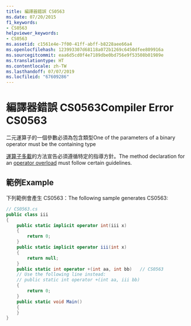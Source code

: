 ```yaml
---
title: 編譯器錯誤 CS0563
ms.date: 07/20/2015
f1_keywords:
- CS0563
helpviewer_keywords:
- CS0563
ms.assetid: c1561e4e-7f00-41ff-abff-b8228aee66a4
ms.openlocfilehash: 123993307d68118a072b1269c6450dfee809916a
ms.sourcegitcommit: eaa6d5cd0f4e7189dbe0bd756e9f53508b01989e
ms.translationtype: HT
ms.contentlocale: zh-TW
ms.lasthandoff: 07/07/2019
ms.locfileid: "67609286"
---
```

# <a name="compiler-error-cs0563"></a><span data-ttu-id="d3e5a-102">編譯器錯誤 CS0563</span><span class="sxs-lookup"><span data-stu-id="d3e5a-102">Compiler Error CS0563</span></span>
<span data-ttu-id="d3e5a-103">二元運算子的一個參數必須為包含類型</span><span class="sxs-lookup"><span data-stu-id="d3e5a-103">One of the parameters of a binary operator must be the containing type</span></span>  
  
<span data-ttu-id="d3e5a-104">[運算子多載](../operators/operator-overloading.md)的方法宣告必須遵循特定的指導方針。</span><span class="sxs-lookup"><span data-stu-id="d3e5a-104">The method declaration for an [operator overload](../operators/operator-overloading.md) must follow certain guidelines.</span></span>  
  
## <a name="example"></a><span data-ttu-id="d3e5a-105">範例</span><span class="sxs-lookup"><span data-stu-id="d3e5a-105">Example</span></span>  
 <span data-ttu-id="d3e5a-106">下列範例會產生 CS0563：</span><span class="sxs-lookup"><span data-stu-id="d3e5a-106">The following sample generates CS0563:</span></span>  
  
```csharp  
// CS0563.cs  
public class iii  
{  
    public static implicit operator int(iii x)  
    {  
        return 0;  
    }  
    public static implicit operator iii(int x)  
    {  
        return null;  
    }  
    public static int operator +(int aa, int bb)   // CS0563
    // Use the following line instead:  
    // public static int operator +(int aa, iii bb)
    {  
        return 0;  
    }  
    public static void Main()  
    {  
    }  
}  
```
